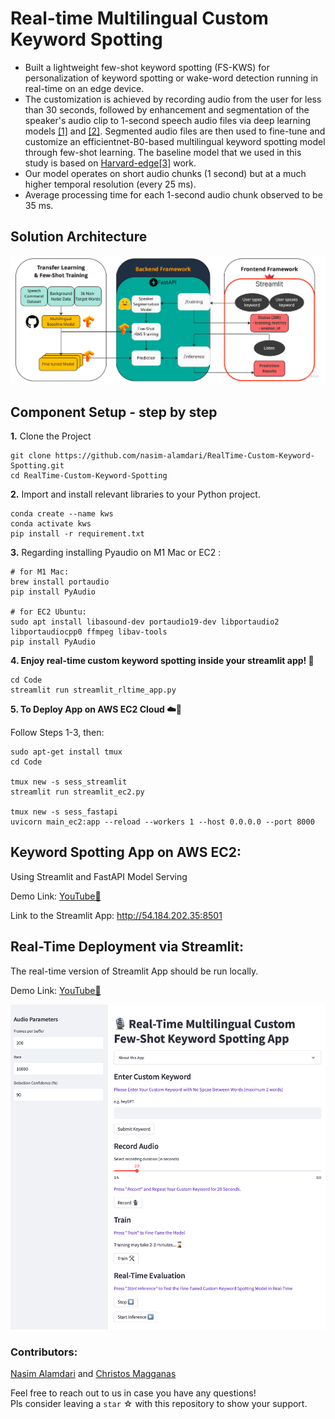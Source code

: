 # Real-time Multilingual Custom Keyword Spotting 
- Built a lightweight few-shot keyword spotting (FS-KWS) for personalization of keyword spotting or wake-word detection running in real-time on an edge device.
- The customization is achieved by recording audio from the user for less than 30 seconds, followed by enhancement and segmentation of the speaker's audio clip to 1-second speech audio files via deep learning models [[1]](https://arxiv.org/pdf/2104.04045.pdf) and [[2]](https://arxiv.org/pdf/2106.04624.pdf). Segmented audio files are then used to fine-tune and customize an efficientnet-B0-based multilingual keyword spotting model through few-shot learning. The baseline model that we used in this study is based on [Harvard-edge](https://github.com/harvard-edge/multilingual_kws)[[3]](https://www.isca-speech.org/archive/pdfs/interspeech_2021/mazumder21_interspeech.pdf) work.
- Our model operates on short audio chunks (1 second) but at a much higher temporal resolution (every 25 ms).
- Average processing time for each 1-second audio chunk observed to be 35 ms.


## Solution Architecture
![Solution Architecture](Images/Solution_Architecture_updated.png)

## Component Setup - step by step
**1.** Clone the Project 
```
git clone https://github.com/nasim-alamdari/RealTime-Custom-Keyword-Spotting.git
cd RealTime-Custom-Keyword-Spotting
```

**2.** Import and install relevant libraries to your Python project. 
```
conda create --name kws
conda activate kws
pip install -r requirement.txt
```
**3.** Regarding installing Pyaudio on M1 Mac or EC2 :
```
# for M1 Mac:
brew install portaudio
pip install PyAudio

# for EC2 Ubuntu:
sudo apt install libasound-dev portaudio19-dev libportaudio2 libportaudiocpp0 ffmpeg libav-tools
pip install PyAudio
```
**4. Enjoy real-time custom keyword spotting inside your streamlit app! 🎈**
```
cd Code
streamlit run streamlit_rltime_app.py
```

**5. To Deploy App on AWS EC2 Cloud ☁️🤖**

Follow Steps 1-3, then:
```
sudo apt-get install tmux
cd Code

tmux new -s sess_streamlit
streamlit run streamlit_ec2.py

tmux new -s sess_fastapi
uvicorn main_ec2:app --reload --workers 1 --host 0.0.0.0 --port 8000
```

## Keyword Spotting App on AWS EC2:
Using Streamlit and FastAPI Model Serving

Demo Link: [YouTube🎥](https://www.youtube.com/watch?v=quaSahxFPLQ)

Link to the Streamlit App: http://54.184.202.35:8501




## Real-Time Deployment via Streamlit:
The real-time version of Streamlit App should be run locally.

Demo Link: [YouTube🎥](https://www.youtube.com/watch?v=didUvy0FCV8)

![streamlit App](Images/streamlit_scrnshot.png)




### Contributors: 
[Nasim Alamdari](https://www.linkedin.com/in/nasim-alamdari/) and [Christos Magganas](https://www.linkedin.com/in/christos-magganas/)

Feel free to reach out to us in case you have any questions! <br>
Pls consider leaving a `star` ☆ with this repository to show your support.








